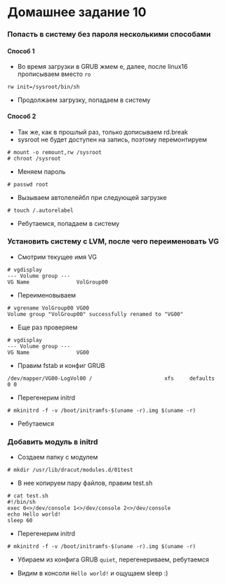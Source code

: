 # Домашнее задание 10

### Попасть в систему без пароля несколькими способами

#### Способ 1

- Во время загрузки в GRUB жмем e, далее, после linux16 прописываем вместо `ro`

```
rw init=/sysroot/bin/sh
```

- Продолжаем загрузку, попадаем в систему

#### Способ 2

- Так же, как в прошлый раз, только дописываем rd.break
- sysroot не будет доступен на запись, поэтому перемонтируем

```
# mount -o remount,rw /sysroot
# chroot /sysroot
```

- Меняем пароль

```
# passwd root
```

- Вызываем автолелейбл при следующей загрузке

```
# touch /.autorelabel
```

- Ребутаемся, попадаем в систему

### Установить систему с LVM, после чего переименовать VG

- Смотрим текущее имя VG

```
# vgdisplay 
--- Volume group ---
VG Name               VolGroup00
```

- Переименовываем

```
# vgrename VolGroup00 VG00
Volume group "VolGroup00" successfully renamed to "VG00"
```

- Еще раз проверяем

```
# vgdisplay 
--- Volume group ---
VG Name               VG00
```

- Правим fstab и конфиг GRUB

```
/dev/mapper/VG00-LogVol00 /                       xfs     defaults        0 0
```

- Перегенерим initrd

```
# mkinitrd -f -v /boot/initramfs-$(uname -r).img $(uname -r)
```

- Ребутаемся

### Добавить модуль в initrd

- Создаем папку с модулем

```
# mkdir /usr/lib/dracut/modules.d/01test
```

- В нее копируем пару файлов, правим test.sh

```
# cat test.sh
#!/bin/sh
exec 0<>/dev/console 1<>/dev/console 2<>/dev/console
echo Hello world!
sleep 60
```

- Перегенерим initrd

```
# mkinitrd -f -v /boot/initramfs-$(uname -r).img $(uname -r)
```

- Убираем из конфига GRUB `quiet`, перегенериваем, ребутаемся

- Видим в консоли `Hello world!` и ощущаем sleep :)